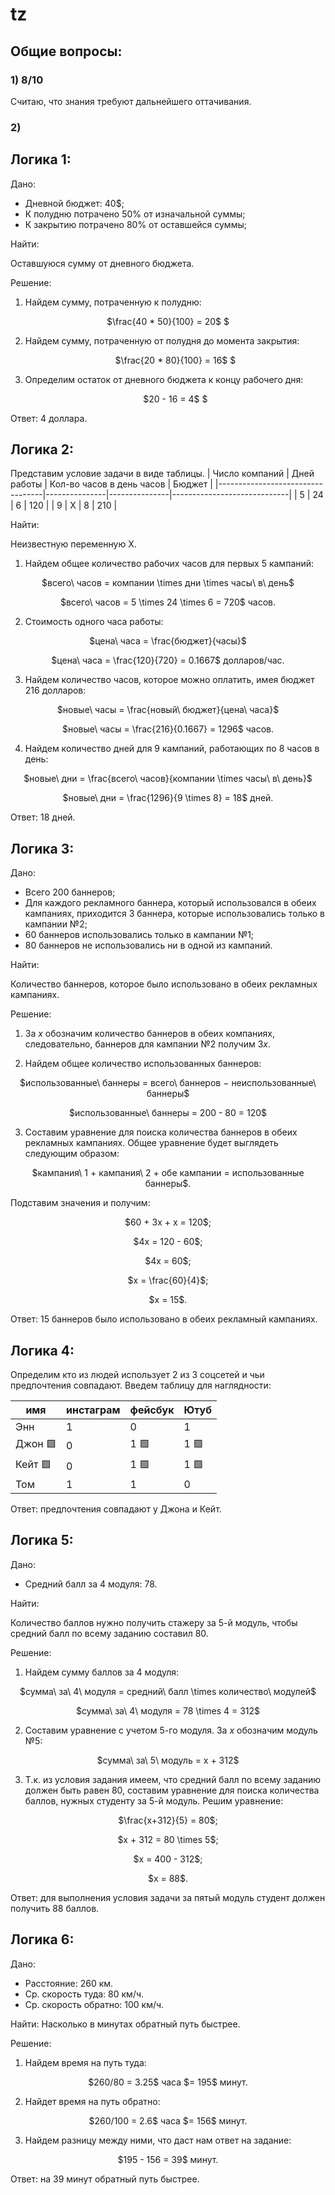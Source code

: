 # tz

## Общие вопросы:
### 1) 8/10
Считаю, что знания требуют дальнейшего оттачивания.

### 2) 

## Логика 1:
Дано: 

- Дневной бюджет: 40$;
- К полудню потрачено 50% от изначальной суммы;
- К закрытию потрачено 80% от оставшейся суммы;

Найти:

Оставшуюся сумму от дневного бюджета.

Решение:
1. Найдем сумму, потраченную к полудню:
<p align="center">
    $\frac{40 * 50}{100} = 20$ $
</p>

    
2. Найдем сумму, потраченную от полудня до момента закрытия:

   
   <p align="center">
    $\frac{20 * 80}{100} = 16$ $
</p>

3. Определим остаток от дневного бюджета к концу рабочего дня:

   
   <p align="center">
    $20 - 16 = 4$ $
</p>

Ответ: 4 доллара.


## Логика 2:
Представим условие задачи в виде таблицы.
| Число компаний                         | Дней работы  | Кол-во часов в день часов  | Бюджет                  |
|----------------------------------|---------------|---------------|-----------------------------|
| 5            | 24             | 6             | 120                           |
| 9             | X             | 8             | 210                          |

Найти:

Неизвестную переменную X.

1. Найдем общее количество рабочих часов для первых 5 кампаний:

<p align="center">
    $всего\ часов = компании \times дни \times часы\ в\ день$
</p>

<p align="center">
    $всего\ часов = 5 \times 24 \times 6 = 720$ часов. 
</p>

2. Стоимость одного часа работы:


<p align="center">
    $цена\ часа = \frac{бюджет}{часы}$
</p>

<p align="center">
    $цена\ часа = \frac{120}{720} = 0.1667$  долларов/час. 
</p>




3. Найдем количество часов, которое можно оплатить, имея бюджет 216 долларов:

<p align="center">
    $новые\ часы = \frac{новый\ бюджет}{цена\ часа}$
</p>

<p align="center">
    $новые\ часы = \frac{216}{0.1667} = 1296$ часов. 
</p>




4. Найдем количество дней для 9 кампаний, работающих по 8 часов в день:
<p align="center">
    $новые\ дни = \frac{всего\ часов}{компании \times часы\ в\ день}$
</p>

<p align="center">
    $новые\ дни = \frac{1296}{9 \times 8} = 18$ дней.
</p>

Ответ: 18 дней.





## Логика 3:

Дано:

- Всего 200 баннеров;
- Для каждого рекламного баннера, который использовался в обеих кампаниях, приходится 3 баннера, которые использовались только в кампании №2;
- 60 баннеров использовались только в кампании №1;
- 80 баннеров не использовались ни в одной из кампаний.

Найти:

Количество баннеров, которое было использовано в обеих рекламных кампаниях.

Решение:
1. За $x$ обозначим количество баннеров в обеих компаниях, следовательно, баннеров для кампании №2 получим $3x$. 

2. Найдем общее количество использованных баннеров:

<p align="center">
    $использованные\ баннеры = всего\ баннеров − неиспользованные\ баннеры$
</p>

<p align="center">
    $использованные\ баннеры = 200 - 80 = 120$
</p>

3. Составим уравнение для поиска количества баннеров в обеих рекламных кампаниях. Общее уравнение будет выглядеть следующим образом:

<p align="center">
    $кампания\ 1 + кампания\ 2 + обе кампании = использованные баннеры$.
</p>

Подставим значения и получим:

<p align="center">
    $60 + 3x + x = 120$;
</p>    
<p align="center">
    $4x = 120 - 60$;
</p>    
<p align="center">
    $4x = 60$;
</p>
<p align="center">
    $x = \frac{60}{4}$;
</p>    
<p align="center">
    $x = 15$.
</p>

Ответ: 15 баннеров было использовано в обеих рекламный кампаниях.



  







## Логика 4:

Определим кто из людей использует 2 из 3 соцсетей и чьи предпочтения совпадают. Введем таблицу для наглядности:

| имя                         | инстаграм  | фейсбук | Ютуб                  |
|-----------------------------|---------------|---------------|-----------------------------|
|  Энн             | 1             | 0            | 1                          |
|  Джон 🟩             | 0             | 1 🟩             | 1    🟩                       |
|  Кейт 🟩            | 0             | 1  🟩           | 1   🟩                        |
|  Том             | 1             | 1             | 0                           |

Ответ: предпочтения совпадают у Джона и Кейт.


## Логика 5:
Дано: 
- Средний балл за 4 модуля: 78.

Найти:

Количество баллов нужно получить стажеру за 5-й модуль, чтобы средний балл по всему заданию составил 80.

Решение:

1. Найдем сумму баллов за 4 модуля:
<p align="center">
    $сумма\ за\ 4\ модуля = средний\ балл \times количество\ модулей$
</p>

<p align="center">
    $сумма\ за\ 4\ модуля = 78 \times 4 = 312$
</p>

2. Составим уравнение с учетом 5-го модуля. За $x$ обозначим модуль №5:

<p align="center">
    $сумма\ за\ 5\ модуль = x + 312$
</p>

3. Т.к. из условия задания имеем, что средний балл по всему заданию должен быть равен 80, составим уравнение для поиска количества баллов, нужных студенту за 5-й модуль. Решим уравнение:

<p align="center">
    $\frac{x+312}{5} = 80$;
</p>
<p align="center">
    $x + 312 = 80 \times 5$;
</p>
<p align="center">
    $x = 400 - 312$;
</p>
<p align="center">
    $x = 88$.
</p>

Ответ: для выполнения условия задачи за пятый модуль студент должен получить 88 баллов.


## Логика 6:

Дано:

- Расстояние: 260 км.
- Ср. скорость туда: 80 км/ч.
- Ср. скорость обратно: 100 км/ч.

Найти: 
Насколько в минутах обратный путь быстрее.

Решение:
1. Найдем время на путь туда:
<p align="center">
    $260/80 = 3.25$ часа $= 195$ минут.
</p>


2. Найдет время на путь обратно:


<p align="center">
    $260/100 = 2.6$ часа $= 156$ минут.
</p>


3. Найдем разницу между ними, что даст нам ответ на задание:

<p align="center">
    $195 - 156 = 39$ минут.
</p>



Ответ: на 39 минут обратный путь быстрее.
